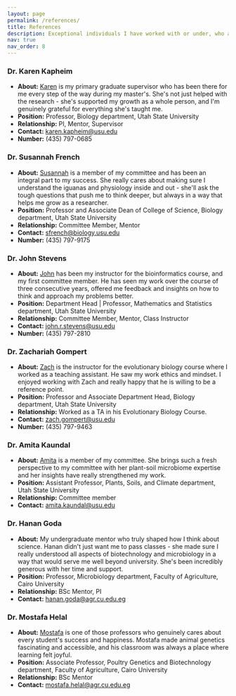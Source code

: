 ```yaml
---
layout: page
permalink: /references/
title: References
description: Exceptional individuals I have worked with or under, who are kindly willing to provide feedback upon request.
nav: true
nav_order: 8
---
```

### Dr. Karen Kapheim
- **About:** [Karen](https://www.kapheimlab.com/people.html) is my primary graduate supervisor who has been there for me every step of the way during my master's. She's not just helped with the research - she's supported my growth as a whole person, and I'm genuinely grateful for everything she's taught me.
- **Position:** Professor, Biology department, Utah State University
- **Relationship:** PI, Mentor, Supervisor
- **Contact:** karen.kapheim@usu.edu
- **Number:** (435) 797-0685

### Dr. Susannah French
- **About:** [Susannah](https://frenchlab.weebly.com/people.html) is a member of my committee and has been an integral part to my success. She really cares about making sure I understand the iguanas and physiology inside and out - she'll ask the tough questions that push me to think deeper, but always in a way that helps me grow as a researcher.
- **Position:** Professor and Associate Dean of College of Science, Biology department, Utah State University
- **Relationship:** Committee Member, Mentor
- **Contact:** sfrench@biology.usu.edu
- **Number:** (435) 797-9175

### Dr. John Stevens
- **About:** [John](https://www.usu.edu/math/jrstevens/) has been my instructor for the bioinformatics course, and my first committee member. He has seen my work over the course of three consecutive years, offered me feedback and insights on how to think and approach my problems better.
- **Position:** Department Head | Professor, Mathematics and Statistics department, Utah State University
- **Relationship:** Committee Member, Mentor, Class Instructor
- **Contact:** john.r.stevens@usu.edu
- **Number:** (435) 797-2810

### Dr. Zachariah Gompert
- **About:** [Zach](https://gompertlab.com/) is the instructor for the evolutionary biology course where I worked as a teaching assistant. He saw my work ethics and mindset. I enjoyed working with Zach and really happy that he is willing to be a reference point.
- **Position:** Professor and Associate Department Head, Biology department, Utah State University
- **Relationship:** Worked as a TA in his Evolutionary Biology Course.
- **Contact:** zach.gompert@usu.edu
- **Number:** (435) 797-9463

### Dr. Amita Kaundal
- **About:** [Amita](https://qanr.usu.edu/directory/kaundal-amita) is a member of my committee. She brings such a fresh perspective to my committee with her plant-soil microbiome expertise and her insights have really strengthened my work.
- **Position:** Assistant Professor, Plants, Soils, and Climate department, Utah State University
- **Relationship:** Committee member
- **Contact:** amita.kaundal@usu.edu

### Dr. Hanan Goda
- **About:** My undergraduate mentor who truly shaped how I think about science. Hanan didn't just want me to pass classes - she made sure I really understood all aspects of biotechnology and microbiology in a way that would serve me well beyond university. She's been incredibly generous with her time and support.
- **Position:** Professor, Microbiology department, Faculty of  Agriculture, Cairo University
- **Relationship:** BSc Mentor, PI
- **Contact:** hanan.goda@agr.cu.edu.eg

### Dr. Mostafa Helal
- **About:** [Mostafa](https://scholar.cu.edu.eg/?q=mostafahelal/biocv) is one of those professors who genuinely cares about every student's success and happiness. Mostafa made animal genetics fascinating and accessible, and his classroom was always a place where learning felt joyful.
- **Position:** Associate Professor, Poultry Genetics and Biotechnology department, Faculty of Agriculture, Cairo University
- **Relationship:** BSc Mentor
- **Contact:** mostafa.helal@agr.cu.edu.eg
